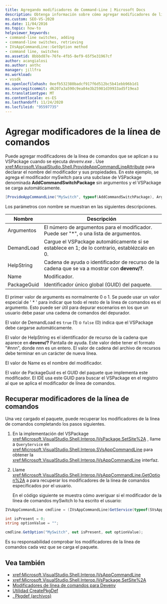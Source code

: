 ```yaml
---
title: Agregando modificadores de Command-Line | Microsoft Docs
description: Obtenga información sobre cómo agregar modificadores de línea de comandos que se aplican a un VSPackage cuando se ejecuta el comando devenv.exe.
ms.custom: SEO-VS-2020
ms.date: 11/04/2016
ms.topic: how-to
helpviewer_keywords:
- command-line switches, adding
- command-line switches, retrieving
- IVsAppCommandLine::GetOption method
- command line, switches
ms.assetid: 8bbbd87e-76fe-4fb5-8ef9-65f5e31967cf
author: acangialosi
ms.author: anthc
manager: jillfra
ms.workload:
- vssdk
ms.openlocfilehash: 0eefb532380badcf917f6d512bc5b41ebb96b1d1
ms.sourcegitcommit: d6207a3a590c9ea84e3b25981d39933ad5f19ea3
ms.translationtype: MT
ms.contentlocale: es-ES
ms.lasthandoff: 11/24/2020
ms.locfileid: "95597735"
---
```

# <a name="add-command-line-switches"></a>Agregar modificadores de la línea de comandos
Puede agregar modificadores de la línea de comandos que se aplican a su VSPackage cuando se ejecuta *devenv.exe* . Use <xref:Microsoft.VisualStudio.Shell.ProvideAppCommandLineAttribute> para declarar el nombre del modificador y sus propiedades. En este ejemplo, se agrega el modificador mySwitch para una subclase de VSPackage denominada **AddCommandSwitchPackage** sin argumentos y el VSPackage se carga automáticamente.

```csharp
[ProvideAppCommandLine("MySwitch", typeof(AddCommandSwitchPackage), Arguments = "0", DemandLoad = 1)]
```

 Los parámetros con nombre se muestran en las siguientes descripciones.

|Nombre|Descripción|
|-|-|
| Argumentos | El número de argumentos para el modificador. Puede ser "*", o una lista de argumentos. |
| DemandLoad | Cargue el VSPackage automáticamente si se establece en 1; de lo contrario, establézcalo en 0. |
| HelpString | Cadena de ayuda o identificador de recurso de la cadena que se va a mostrar con **devenv/?**. |
| Name | Modificador. |
| PackageGuid | Identificador único global (GUID) del paquete. |

 El primer valor de arguments es normalmente 0 o 1. Se puede usar un valor especial de ' * ' para indicar que todo el resto de la línea de comandos es el argumento. Esto puede ser útil para depurar escenarios en los que un usuario debe pasar una cadena de comandos del depurador.

 El valor de DemandLoad es `true` (1) o `false` (0) indica que el VSPackage debe cargarse automáticamente.

 El valor de HelpString es el identificador de recurso de la cadena que aparece en **devenv/?** Pantalla de ayuda. Este valor debe tener el formato "#nnn", donde nnn es un entero. El valor de cadena del archivo de recursos debe terminar en un carácter de nueva línea.

 El valor de Name es el nombre del modificador.

 El valor de PackageGuid es el GUID del paquete que implementa este modificador. El IDE usa este GUID para buscar el VSPackage en el registro al que se aplica el modificador de línea de comandos.

## <a name="retrieve-command-line-switches"></a>Recuperar modificadores de la línea de comandos
 Una vez cargado el paquete, puede recuperar los modificadores de la línea de comandos completando los pasos siguientes.

1. En la implementación del VSPackage <xref:Microsoft.VisualStudio.Shell.Interop.IVsPackage.SetSite%2A> , llame a `QueryService` en <xref:Microsoft.VisualStudio.Shell.Interop.SVsAppCommandLine> para obtener la <xref:Microsoft.VisualStudio.Shell.Interop.IVsAppCommandLine> interfaz.

2. Llame <xref:Microsoft.VisualStudio.Shell.Interop.IVsAppCommandLine.GetOption%2A> a para recuperar los modificadores de la línea de comandos especificados por el usuario.

   En el código siguiente se muestra cómo averiguar si el modificador de la línea de comandos mySwitch lo ha escrito el usuario:

```csharp
IVsAppCommandLine cmdline = (IVsAppCommandLine)GetService(typeof(SVsAppCommandLine));

int isPresent = 0;
string optionValue = "";

cmdline.GetOption("MySwitch", out isPresent, out optionValue);
```

 Es su responsabilidad comprobar los modificadores de la línea de comandos cada vez que se carga el paquete.

## <a name="see-also"></a>Vea también
- <xref:Microsoft.VisualStudio.Shell.Interop.IVsAppCommandLine>
- <xref:Microsoft.VisualStudio.Shell.Interop.IVsPackage.SetSite%2A>
- [Modificadores de línea de comandos para Devenv](../ide/reference/devenv-command-line-switches.md)
- [Utilidad CreatePkgDef](../extensibility/internals/createpkgdef-utility.md)
- [. Pkgdef (archivos)](https://devblogs.microsoft.com/visualstudio/whats-a-pkgdef-and-why/)
